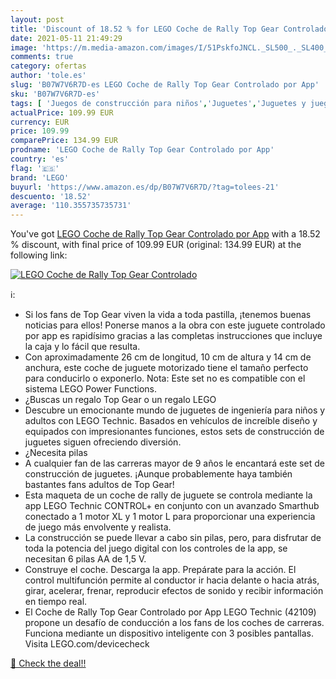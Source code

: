 ```yaml
---
layout: post
title: 'Discount of 18.52 % for LEGO Coche de Rally Top Gear Controlado '
date: 2021-05-11 21:49:29
image: 'https://m.media-amazon.com/images/I/51PskfoJNCL._SL500_._SL400_.jpg'
comments: true
category: ofertas
author: 'tole.es'
slug: 'B07W7V6R7D-es LEGO Coche de Rally Top Gear Controlado por App'
sku: 'B07W7V6R7D-es'
tags: [ 'Juegos de construcción para niños','Juguetes','Juguetes y juegos','lego', ]
actualPrice: 109.99 EUR
currency: EUR
price: 109.99
comparePrice: 134.99 EUR
prodname: 'LEGO Coche de Rally Top Gear Controlado por App'
country: 'es'
flag: '🇪🇸'
brand: 'LEGO'
buyurl: 'https://www.amazon.es/dp/B07W7V6R7D/?tag=tolees-21'
descuento: '18.52'
average: '110.355735735731'
---
```


You've got [LEGO Coche de Rally Top Gear Controlado por App](https://www.amazon.es/dp/B07W7V6R7D/?tag=tolees-21) with a  18.52 % discount, with final price of 109.99 EUR (original: 134.99 EUR) at the following link:

[![LEGO Coche de Rally Top Gear Controlado ](https://m.media-amazon.com/images/I/51PskfoJNCL._SL500_._SL400_.jpg)](https://www.amazon.es/dp/B07W7V6R7D/?tag=tolees-21)

ℹ️:

- Si los fans de Top Gear viven la vida a toda pastilla, ¡tenemos buenas noticias para ellos! Ponerse manos a la obra con este juguete controlado por app es rapidísimo gracias a las completas instrucciones que incluye la caja y lo fácil que resulta.
- Con aproximadamente 26 cm de longitud, 10 cm de altura y 14 cm de anchura, este coche de juguete motorizado tiene el tamaño perfecto para conducirlo o exponerlo. Nota: Este set no es compatible con el sistema LEGO Power Functions.
- ¿Buscas un regalo Top Gear o un regalo LEGO
- Descubre un emocionante mundo de juguetes de ingeniería para niños y adultos con LEGO Technic. Basados en vehículos de increíble diseño y equipados con impresionantes funciones, estos sets de construcción de juguetes siguen ofreciendo diversión.
- ¿Necesita pilas
- A cualquier fan de las carreras mayor de 9 años le encantará este set de construcción de juguetes. ¡Aunque probablemente haya también bastantes fans adultos de Top Gear!
- Esta maqueta de un coche de rally de juguete se controla mediante la app LEGO Technic CONTROL+ en conjunto con un avanzado Smarthub conectado a 1 motor XL y 1 motor L para proporcionar una experiencia de juego más envolvente y realista.
- La construcción se puede llevar a cabo sin pilas, pero, para disfrutar de toda la potencia del juego digital con los controles de la app, se necesitan 6 pilas AA de 1,5 V.
- Construye el coche. Descarga la app. Prepárate para la acción. El control multifunción permite al conductor ir hacia delante o hacia atrás, girar, acelerar, frenar, reproducir efectos de sonido y recibir información en tiempo real.
- El Coche de Rally Top Gear Controlado por App LEGO Technic (42109) propone un desafío de conducción a los fans de los coches de carreras. Funciona mediante un dispositivo inteligente con 3 posibles pantallas. Visita LEGO.com/devicecheck

[🛒 Check the deal!!](https://www.amazon.es/dp/B07W7V6R7D/?tag=tolees-21)
